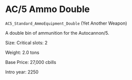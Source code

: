 # AC/5 Ammo Double

`AC5_Standard_AmmoEquipment_Double` (Yet Another Weapon)

A double bin of ammunition for the Autocannon/5.

Size: Critical slots: 2

Weight: 2.0 tons

Base Price: 27,000 cbills

Intro year: 2250

